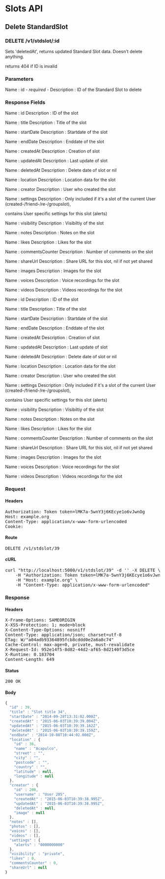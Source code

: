 # Slots API

## Delete StandardSlot

### DELETE /v1/stdslot/:id

Sets &#39;deletedAt&#39;, returns updated Standard Slot data. Doesn&#39;t delete anything.

returns 404 if ID is invalid

### Parameters

Name : id *- required -*
Description : ID of the Standard Slot to delete


### Response Fields

Name : id
Description : ID of the slot

Name : title
Description : Title of the slot

Name : startDate
Description : Startdate of the slot

Name : endDate
Description : Enddate of the slot

Name : createdAt
Description : Creation of slot

Name : updatedAt
Description : Last update of slot

Name : deletedAt
Description : Delete date of slot or nil

Name : location
Description : Location data for the slot

Name : creator
Description : User who created the slot

Name : settings
Description : Only included if it&#39;s a slot of the current User (created-/friend-/re-/groupslot),

contains User specific settings for this slot (alerts)

Name : visibility
Description : Visibiltiy of the slot

Name : notes
Description : Notes on the slot

Name : likes
Description : Likes for the slot

Name : commentsCounter
Description : Number of comments on the slot

Name : shareUrl
Description : Share URL for this slot, nil if not yet shared

Name : images
Description : Images for the slot

Name : voices
Description : Voice recordings for the slot

Name : videos
Description : Videos recordings for the slot

Name : id
Description : ID of the slot

Name : title
Description : Title of the slot

Name : startDate
Description : Startdate of the slot

Name : endDate
Description : Enddate of the slot

Name : createdAt
Description : Creation of slot

Name : updatedAt
Description : Last update of slot

Name : deletedAt
Description : Delete date of slot or nil

Name : location
Description : Location data for the slot

Name : creator
Description : User who created the slot

Name : settings
Description : Only included if it&#39;s a slot of the current User (created-/friend-/re-/groupslot),

contains User specific settings for this slot (alerts)

Name : visibility
Description : Visibiltiy of the slot

Name : notes
Description : Notes on the slot

Name : likes
Description : Likes for the slot

Name : commentsCounter
Description : Number of comments on the slot

Name : shareUrl
Description : Share URL for this slot, nil if not yet shared

Name : images
Description : Images for the slot

Name : voices
Description : Voice recordings for the slot

Name : videos
Description : Videos recordings for the slot

### Request

#### Headers

<pre>Authorization: Token token=lMK7a-5wnY3j6KEcye1o6vJwnOg
Host: example.org
Content-Type: application/x-www-form-urlencoded
Cookie: </pre>

#### Route

<pre>DELETE /v1/stdslot/39</pre>

#### cURL

<pre class="request">curl &quot;http://localhost:5000/v1/stdslot/39&quot; -d &#39;&#39; -X DELETE \
	-H &quot;Authorization: Token token=lMK7a-5wnY3j6KEcye1o6vJwnOg&quot; \
	-H &quot;Host: example.org&quot; \
	-H &quot;Content-Type: application/x-www-form-urlencoded&quot;</pre>

### Response

#### Headers

<pre>X-Frame-Options: SAMEORIGIN
X-XSS-Protection: 1; mode=block
X-Content-Type-Options: nosniff
Content-Type: application/json; charset=utf-8
ETag: W/&quot;a04adb93364895fcb8cddd0e2a6a8c74&quot;
Cache-Control: max-age=0, private, must-revalidate
X-Request-Id: 952e14f5-8d82-44d2-af65-8d2140f3d5ce
X-Runtime: 0.183704
Content-Length: 649</pre>

#### Status

<pre>200 OK</pre>

#### Body

```javascript
{
  "id" : 39,
  "title" : "Slot title 34",
  "startDate" : "2014-09-28T13:31:02.000Z",
  "createdAt" : "2015-06-03T10:39:39.004Z",
  "updatedAt" : "2015-06-03T10:39:39.162Z",
  "deletedAt" : "2015-06-03T10:39:39.159Z",
  "endDate" : "2014-10-08T10:44:02.000Z",
  "location" : {
    "id" : 36,
    "name" : "Acapulco",
    "street" : "",
    "city" : "",
    "postcode" : "",
    "country" : "",
    "latitude" : null,
    "longitude" : null
  },
  "creator" : {
    "id" : 208,
    "username" : "User 205",
    "createdAt" : "2015-06-03T10:39:38.995Z",
    "updatedAt" : "2015-06-03T10:39:38.995Z",
    "deletedAt" : null,
    "image" : null
  },
  "notes" : [],
  "photos" : [],
  "voices" : [],
  "videos" : [],
  "settings" : {
    "alerts" : "0000000000"
  },
  "visibility" : "private",
  "likes" : 0,
  "commentsCounter" : 0,
  "shareUrl" : null
}
```
